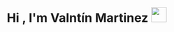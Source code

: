 <h1 align="center">Hi , I'm Valntín Martinez <img src="https://media.giphy.com/media/hvRJCLFzcasrR4ia7z/giphy.gif" width="35"></h1>
<!--
**Valenmar03/Valenmar03** is a ✨ _special_ ✨ repository because its `README.md` (this file) appears on your GitHub profile.

Here are some ideas to get you started:

- 🔭 I’m currently working on ...
- 🌱 I’m currently learning ...
- 👯 I’m looking to collaborate on ...
- 🤔 I’m looking for help with ...
- 💬 Ask me about ...
- 📫 How to reach me: ...
- 😄 Pronouns: ...
- ⚡ Fun fact: ...
-->
